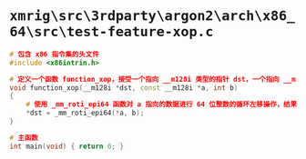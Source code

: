 # `xmrig\src\3rdparty\argon2\arch\x86_64\src\test-feature-xop.c`

```cpp
# 包含 x86 指令集的头文件
#include <x86intrin.h>

# 定义一个函数 function_xop，接受一个指向 __m128i 类型的指针 dst，一个指向 __m128i 类型的指针 a，一个整型变量 b
void function_xop(__m128i *dst, const __m128i *a, int b)
{
    # 使用 _mm_roti_epi64 函数对 a 指向的数据进行 64 位整数的循环左移操作，结果存入 dst 指向的位置
    *dst = _mm_roti_epi64(*a, b);
}

# 主函数
int main(void) { return 0; }
```